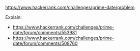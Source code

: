 https://www.hackerrank.com/challenges/prime-date/problem

Explain:
- https://www.hackerrank.com/challenges/prime-date/forum/comments/553981
- https://www.hackerrank.com/challenges/prime-date/forum/comments/508760
